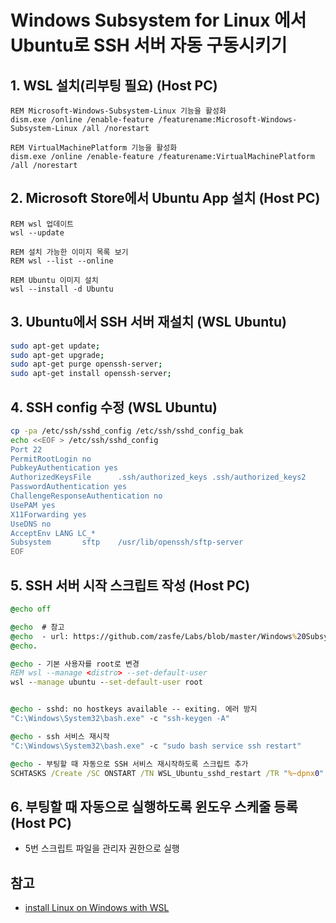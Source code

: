 # Windows Subsystem for Linux 에서 Ubuntu로 SSH 서버 자동 구동시키기


## 1. WSL 설치(리부팅 필요) (Host PC)

```batch
REM Microsoft-Windows-Subsystem-Linux 기능을 활성화
dism.exe /online /enable-feature /featurename:Microsoft-Windows-Subsystem-Linux /all /norestart

REM VirtualMachinePlatform 기능을 활성화
dism.exe /online /enable-feature /featurename:VirtualMachinePlatform /all /norestart
```

## 2. Microsoft Store에서 Ubuntu App 설치 (Host PC)

```batch
REM wsl 업데이트
wsl --update

REM 설치 가능한 이미지 목록 보기
REM wsl --list --online

REM Ubuntu 이미지 설치
wsl --install -d Ubuntu
```


## 3. Ubuntu에서 SSH 서버 재설치 (WSL Ubuntu)

```bash
sudo apt-get update; 
sudo apt-get upgrade; 
sudo apt-get purge openssh-server; 
sudo apt-get install openssh-server;
```

## 4. SSH config 수정 (WSL Ubuntu)

```bash
cp -pa /etc/ssh/sshd_config /etc/ssh/sshd_config_bak
echo <<EOF > /etc/ssh/sshd_config
Port 22
PermitRootLogin no
PubkeyAuthentication yes
AuthorizedKeysFile      .ssh/authorized_keys .ssh/authorized_keys2
PasswordAuthentication yes
ChallengeResponseAuthentication no
UsePAM yes
X11Forwarding yes
UseDNS no
AcceptEnv LANG LC_*
Subsystem       sftp    /usr/lib/openssh/sftp-server
EOF
```

## 5. SSH 서버 시작 스크립트 작성 (Host PC)

```bat
@echo off

@echo  # 참고
@echo  - url: https://github.com/zasfe/Labs/blob/master/Windows%20Subsystem%20for%20Linux/ubuntu_ssh_setting.md
@echo.

@echo - 기본 사용자를 root로 변경
REM wsl --manage <distro> --set-default-user
wsl --manage ubuntu --set-default-user root


@echo - sshd: no hostkeys available -- exiting. 에러 방지
"C:\Windows\System32\bash.exe" -c "ssh-keygen -A"

@echo - ssh 서비스 재시작
"C:\Windows\System32\bash.exe" -c "sudo bash service ssh restart"

@echo - 부팅할 때 자동으로 SSH 서비스 재시작하도록 스크립트 추가
SCHTASKS /Create /SC ONSTART /TN WSL_Ubuntu_sshd_restart /TR "%~dpnx0" /RU "" /F /RL HIGHEST
```

## 6. 부팅할 때 자동으로 실행하도록 윈도우 스케줄 등록 (Host PC)

* 5번 스크립트 파일을 관리자 권한으로 실행



## 참고

* [install Linux on Windows with WSL](https://docs.microsoft.com/en-us/windows/wsl/install)




